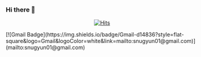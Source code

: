 ### Hi there 👋
<div align=center>
  
[![Hits](https://hits.seeyoufarm.com/api/count/incr/badge.svg?url=https%3A%2F%2Fgithub.com%2Fjaewang-seo&count_bg=%23000000&title_bg=%23A8A8A8&icon=python.svg&icon_color=%234C79D9&title=hits&edge_flat=false)](https://hits.seeyoufarm.com)

</div>
<!--
**jaewang-seo/jaewang-seo** is a ✨ _special_ ✨ repository because its `README.md` (this file) appears on your GitHub profile.

Here are some ideas to get you started:
<div align=center>
- 🔭 I’m currently working on ...
- 🌱 I’m currently learning ...
- 👯 I’m looking to collaborate on ...
- 🤔 I’m looking for help with ...
- 💬 Ask me about ...
- 📫 How to reach me: ...
- 😄 Pronouns: ...
- ⚡ Fun fact: ...
-->
  [![Gmail Badge](https://img.shields.io/badge/Gmail-d14836?style=flat-square&logo=Gmail&logoColor=white&link=mailto:snugyun01@gmail.com)](mailto:snugyun01@gmail.com)
  
</div>
